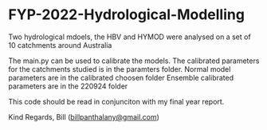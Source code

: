 # FYP-2022-Hydrological-Modelling
Two hydrological mdoels, the HBV and HYMOD were analysed on a set of 10 catchments around Australia

The main.py can be used to calibrate the models.
The calibrated parameters for the catchments studied is in the paramters folder.
Normal model parameters are in the calibrated choosen folder
Ensemble calibrated parameters are in the 220924 folder


This code should be read in conjunciton with my final year report.

Kind Regards,
Bill (billpanthalany@gmail.com)
